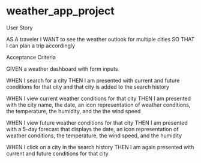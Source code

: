 # weather_app_project

User Story

AS A traveler
I WANT to see the weather outlook for multiple cities
SO THAT I can plan a trip accordingly

Acceptance Criteria

GIVEN a weather dashboard with form inputs

WHEN I search for a city
THEN I am presented with current and future conditions for that city and that city is 
added to the search history

WHEN I view current weather conditions for that city
THEN I am presented with the city name, the date, an icon representation of weather conditions, the temperature, the humidity, and the the wind speed

WHEN I view future weather conditions for that city
THEN I am presented with a 5-day forecast that displays the date, an icon representation of weather conditions, the temperature, the wind speed, and the humidity

WHEN I click on a city in the search history
THEN I am again presented with current and future conditions for that city